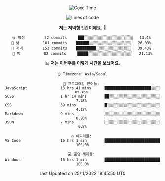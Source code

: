 <div align="center">

<br />

 <!--START_SECTION:waka-->
![Code Time](http://img.shields.io/badge/Code%20Time-131%20hrs%2034%20mins-blue)

![Lines of code](https://img.shields.io/badge/%EC%A0%80%EB%8A%94%20%EC%97%AC%ED%83%9C%EA%B9%8C%EC%A7%80%20-310%20Thousand%20%EC%A4%84%EC%9D%98%20%EC%BD%94%EB%93%9C%EB%A5%BC%20%EC%9E%91%EC%84%B1%ED%96%88%EC%96%B4%EC%9A%94.-blue)

**저는 저녁형 인간이에요. 🦉** 

```text
🌞 아침         52 commits     ███░░░░░░░░░░░░░░░░░░░░░░   13.4% 
🌆 낮　         101 commits    ██████░░░░░░░░░░░░░░░░░░░   26.03% 
🌃 저녁         153 commits    █████████░░░░░░░░░░░░░░░░   39.43% 
🌙 밤　         82 commits     █████░░░░░░░░░░░░░░░░░░░░   21.13%

```


📊 **저는 이번주를 이렇게 시간을 보냈어요.** 

```text
⌚︎ Timezone: Asia/Seoul

💬 프로그래밍 언어들: 
JavaScript               13 hrs 41 mins      █████████████████████░░░░   85.46% 
SCSS                     1 hr 14 mins        ██░░░░░░░░░░░░░░░░░░░░░░░   7.78% 
CSS                      39 mins             █░░░░░░░░░░░░░░░░░░░░░░░░   4.12% 
Markdown                 9 mins              ░░░░░░░░░░░░░░░░░░░░░░░░░   0.96% 
JSON                     7 mins              ░░░░░░░░░░░░░░░░░░░░░░░░░   0.8%

🔥 에디터들: 
VS Code                  16 hrs 1 min        █████████████████████████   100.0%

💻 운영 체제들: 
Windows                  16 hrs 1 min        █████████████████████████   100.0%

```


 Last Updated on 25/11/2022 18:45:50 UTC
<!--END_SECTION:waka-->

</div>
